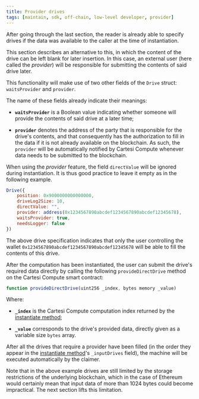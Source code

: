 ```yaml
---
title: Provider drives
tags: [maintain, sdk, off-chain, low-level developer, provider]
---
```


After going through the last section, the reader is already able to specify drives if the data was available to the caller at the time of instantiation.

This section describes an alternative to this, in which the content of the drive can be left blank for later insertion.
In this case, an external user (here called the *provider*) will be responsible for submitting the contents of said drive later.

This functionality will make use of two other fields of the `Drive` struct: `waitsProvider` and `provider`.

The name of these fields already indicate their meanings:

- **`waitsProvider`** is a Boolean value indicating whether someone will provide the contents of said drive at a later time;

- **`provider`** denotes the address of the party that is responsible for the drive's contents, and that consequently has the authorization to fill in the data if it is not already available on the blockchain. As such, the `provider` will be automatically notified by Cartesi Compute whenever data needs to be submitted to the blockchain.

When using the *provider* feature, the field `directValue` will be ignored during instantiation. It is thus good practice to leave it empty as in the following example.

```javascript
Drive({
    position: 0x9000000000000000,
    driveLog2Size: 10,
    directValue: "",
    provider: address(0x1234567890abcdef1234567890abcdef12345678),
    waitsProvider: true,
    needsLogger: false
})
```

The above drive specification indicates that only the user controlling the wallet `0x1234567890abcdef1234567890abcdef12345678` will be able to fill the contents of this drive.

After the computation has been instantiated, the user can submit the drive's required data directly by calling the following `provideDirectDrive` method on the Cartesi Compute smart contract:

```javascript
function provideDirectDrive(uint256 _index, bytes memory _value)
```

Where:

- **`_index`** is the Cartesi Compute computation index returned by the [instantiate method](../compute/instantiate.md);

- **`_value`** corresponds to the drive's provided data, directly given as a variable size `bytes` array.

After all the drives that require a provider have been filled (in the order they appear in the [instantiate method](../compute/instantiate.md)'s `_inputDrives` field), the machine will be executed automatically by the claimer.

Note that in the above example drives are still limited by the storage restrictions of the underlying blockchain, which in the case of Ethereum would certainly mean that input data of more than 1024 bytes could become impractical.
The next section lifts this limitation.

